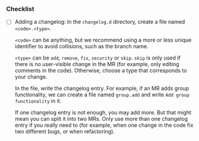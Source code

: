 ### Checklist
- [ ] Adding a changelog: In the `changelog.d` directory, create a file named `<code>.<type>`.

  `<code>` can be anything, but we recommend using a more or less unique identifier to avoid collisions, such as the branch name.

  `<type>` can be `add`, `remove`, `fix`, `security` or `skip`. `skip` is only used if there is no user-visible change in the MR (for example, only editing comments in the code). Otherwise, choose a type that corresponds to your change.

  In the file, write the changelog entry. For example, if an MR adds group functionality, we can create a file named `group.add` and write `Add group functionality` in it.

  If one changelog entry is not enough, you may add more. But that might mean you can split it into two MRs. Only use more than one changelog entry if you really need to (for example, when one change in the code fix two different bugs, or when refactoring).
